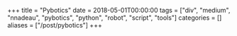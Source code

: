 +++
title = "Pybotics"
date = 2018-05-01T00:00:00
tags = ["div", "medium", "nnadeau", "pybotics", "python", "robot", "script", "tools"]
categories = []
aliases = ["/post/pybotics"]
+++


<div class="github-card" data-github="nnadeau/pybotics" data-width="400" data-height="296" data-theme="medium"></div>
<script src="//cdn.jsdelivr.net/github-cards/latest/widget.js"></script>
